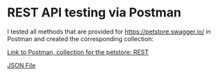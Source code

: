 # REST API testing via Postman

I tested all methods that are provided for https://petstore.swagger.io/ in Postman and created the corresponding collection:

<a href="https://www.postman.com/material-geoscientist-29206773/workspace/rusov-test-workspace/collection/39311588-349804e5-d406-4d25-9644-c28aaf6ba369?action=share&creator=39311588&active-environment=39311588-2907950c-effe-4f53-ac7c-840e93e18265">Link to Postman, collection for the petstore: REST</a>

<a href="https://github.com/svetkaa-yo/Postman-collections/blob/master/Pet%20Store.postman_collection.json"> JSON File </a>
